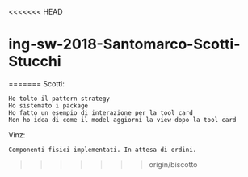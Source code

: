 <<<<<<< HEAD
# ing-sw-2018-Santomarco-Scotti-Stucchi
=======
Scotti:

	Ho tolto il pattern strategy
	Ho sistemato i package
	Ho fatto un esempio di interazione per la tool card
	Non ho idea di come il model aggiorni la view dopo la tool card

Vinz:

	Componenti fisici implementati. In attesa di ordini. 
>>>>>>> origin/biscotto
